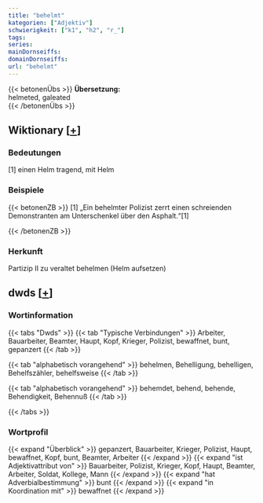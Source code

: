 ```yaml
---
title: "behelmt"
kategorien: ["Adjektiv"]
schwierigkeit: ["k1", "h2", "r_"]
tags:
series:
mainDornseiffs:
domainDornseiffs:
url: "behelmt"
---
```


{{< betonenÜbs >}}
**Übersetzung:**  
helmeted, galeated  
{{< /betonenÜbs >}}

## Wiktionary [[+](https://de.wiktionary.org/wiki/behelmt)]

### Bedeutungen
[1] einen Helm tragend, mit Helm  

### Beispiele
{{< betonenZB >}}
[1] „Ein behelmter Polizist zerrt einen schreienden Demonstranten am Unterschenkel über den Asphalt.“[1]  

{{< /betonenZB >}}
### Herkunft
Partizip II zu veraltet behelmen (Helm aufsetzen)  



## dwds [[+](https://www.dwds.de/wb/behelmt)]

### Wortinformation
{{< tabs "Dwds" >}}
{{< tab "Typische Verbindungen" >}}
Arbeiter, Bauarbeiter, Beamter, Haupt, Kopf, Krieger, Polizist, bewaffnet, bunt, gepanzert
{{< /tab >}}

{{< tab "alphabetisch vorangehend" >}}
behelmen, Behelligung, behelligen, Behelfszähler, behelfsweise
{{< /tab >}}

{{< tab "alphabetisch vorangehend" >}}
behemdet, behend, behende, Behendigkeit, Behennuß
{{< /tab >}}

{{< /tabs >}}

### Wortprofil
{{< expand "Überblick" >}} gepanzert, Bauarbeiter, Krieger, Polizist, Haupt, bewaffnet, Kopf, bunt, Beamter, Arbeiter {{< /expand >}}
{{< expand "ist Adjektivattribut von" >}} Bauarbeiter, Polizist, Krieger, Kopf, Haupt, Beamter, Arbeiter, Soldat, Kollege, Mann {{< /expand >}}
{{< expand "hat Adverbialbestimmung" >}} bunt {{< /expand >}}
{{< expand "in Koordination mit" >}} bewaffnet {{< /expand >}}

